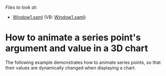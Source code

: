 <!-- default file list -->
*Files to look at*:

* [Window1.xaml](./CS/Window1.xaml) (VB: [Window1.xaml](./VB/Window1.xaml))
<!-- default file list end -->
# How to animate a series point's argument and value in a 3D chart 


<p>The following example demonstrates how to animate series points, so that their values are dynamically changed when displaying a chart.</p>

<br/>


